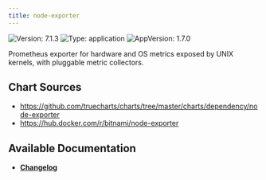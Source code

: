 ```yaml
---
title: node-exporter
---
```


![Version: 7.1.3](https://img.shields.io/badge/Version-7.1.3-informational?style=flat-square) ![Type: application](https://img.shields.io/badge/Type-application-informational?style=flat-square) ![AppVersion: 1.7.0](https://img.shields.io/badge/AppVersion-1.7.0-informational?style=flat-square)

Prometheus exporter for hardware and OS metrics exposed by UNIX kernels, with pluggable metric collectors.

## Chart Sources

- https://github.com/truecharts/charts/tree/master/charts/dependency/node-exporter
- https://hub.docker.com/r/bitnami/node-exporter

## Available Documentation

- [**Changelog**](./CHANGELOG.md)
